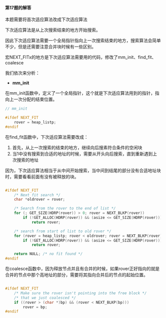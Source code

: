 #### 第17题的解答

本题需要将首次适应算法改成下次适应算法

下次适应算法是从上次搜索结束的地方开始搜索。

因此下次适应算法需要一个全局指针指向上一次搜索结束的地方，搜索算法会简单不少，但是还需要注意合并块时候有一些区别。

宏NEXT_FITx的地方是下次适应算法需要用的代码，修改了mm_init、find_fit、coalesce

我们依次来分析：

- **mm_init**

在mm_init函数中，定义了一个全局指针，这个就是下次适应算法用到的指针，指向上一次分配的结束位置。

```c
// mm_init

#ifdef NEXT_FIT
    rover = heap_listp;
#endif

```


在find_fit函数中，下次适应算法需要改成：

1. 首先，从上一次搜索的结束的地方，继续向后搜素符合条件的空闲块
2. 当1中没有搜索到合适的地址的时候，需要从开头向后搜索，直到重新遇到上次搜索的地址

因为，下次适应算法相当于从中间开始搜索，当中间到结尾的部分没有合适地址块时，需要看看前面有没有被释放的块。

```c

#ifdef NEXT_FIT
    /* Next fit search */
    char *oldrover = rover;

    /* Search from the rover to the end of list */
    for (; GET_SIZE(HDRP(rover)) > 0; rover = NEXT_BLKP(rover))
        if (!GET_ALLOC(HDRP(rover)) && (asize <= GET_SIZE(HDRP(rover))))
            return rover;

    /* search from start of list to old rover */
    for (rover = heap_listp; rover < oldrover; rover = NEXT_BLKP(rover))
        if (!GET_ALLOC(HDRP(rover)) && (asize <= GET_SIZE(HDRP(rover))))
            return rover;

    return NULL; /* no fit found */
#endif

```

在coalesce函数中，因为释放节点并且有合并的时候，如果rover正好指向的就是合并的节点中那个高地址的部分，需要将其指向合并后的节点的起始位置。

```c

#ifdef NEXT_FIT
    /* Make sure the rover isn't pointing into the free block */
    /* that we just coalesced */
    if ((rover > (char *)bp) && (rover < NEXT_BLKP(bp)))
        rover = bp;
#endif

```